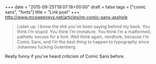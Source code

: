 +++
date = "2015-09-25T19:07:18+00:00"
draft = false
tags = ["comic sans", "fonts"]
title = "Link post"
+++
http://www.mcsweeneys.net/articles/im-comic-sans-asshole



> Listen up. I know the shit you’ve been saying behind my back. You think I’m stupid. You think I’m immature. You think I’m a malformed, pathetic excuse for a font. Well think again, nerdhole, because I’m Comic Sans, and I’m the best thing to happen to typography since Johannes fucking Gutenberg.

Really funny if you’ve heard criticism of Comic Sans before.
